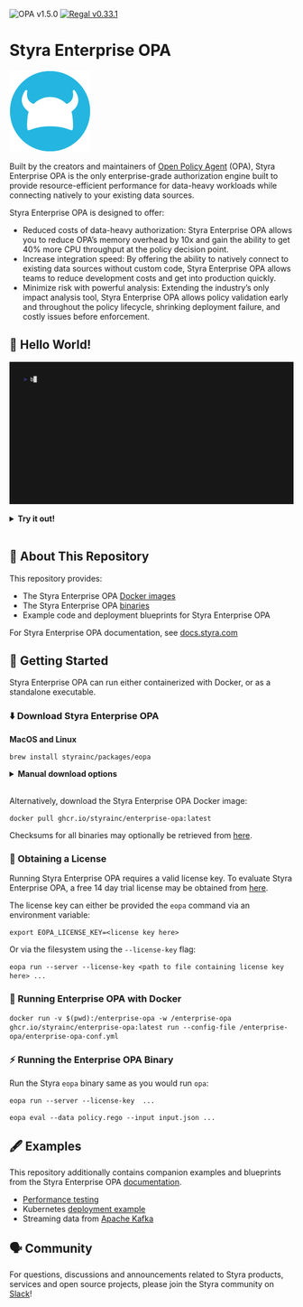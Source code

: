 ![OPA v1.5.0](https://img.shields.io/endpoint?url=https://openpolicyagent.org/badge-endpoint/v1.5.0) [![Regal v0.33.1](https://img.shields.io/github/v/release/styrainc/regal?filter=v0.33.1&label=Regal)](https://github.com/StyraInc/regal/releases/tag/v0.33.1)


# Styra Enterprise OPA

![Styra](./content/img/logo.png)

Built by the creators and maintainers of [Open Policy Agent](https://www.openpolicyagent.org/) (OPA), Styra Enterprise OPA is the only enterprise-grade authorization engine built to provide resource-efficient performance for data-heavy workloads while connecting natively to your existing data sources.

Styra Enterprise OPA is designed to offer:

- Reduced costs of data-heavy authorization: Styra Enterprise OPA allows you to reduce OPA’s memory overhead by 10x and gain the ability to get 40% more CPU throughput at the policy decision point.
- Increase integration speed: By offering the ability to natively connect to existing data sources without custom code, Styra Enterprise OPA allows teams to reduce development costs and get into production quickly.
- Minimize risk with powerful analysis: Extending the industry’s only impact analysis tool, Styra Enterprise OPA allows policy validation early and throughout the policy lifecycle, shrinking deployment failure, and costly issues before enforcement.

## 👋 Hello World!

![Hello World](./content/img/helloworld.gif)

<details>
  <summary><strong>Try it out!</strong></summary>

1. `brew install styrainc/packages/eopa`
2. `export EOPA_LICENSE_KEY=<your license key>`
3. `eopa run -s https://dl.styra.com/enterprise-opa/bundle-enterprise-opa-400.tar.gz`
4. `curl 'http://localhost:8181/metrics/alloc_bytes?pretty=true'`

To compare with OPA:

1. `opa run -s -a localhost:8282 https://dl.styra.com/enterprise-opa/bundle-opa-400.tar.gz`
2. `curl 'http://localhost:8282/metrics/alloc_bytes?pretty=true'`

Note: both Styra Enterprise OPA and OPA will show "peak" memory usage if queried just after
launch, so waiting a few minutes before checking the metrics will provide numbers
closer to real-world use.

</details><br/>

## 📖 About This Repository

This repository provides:

* The Styra Enterprise OPA [Docker images](https://github.com/StyraInc/enterprise-opa/pkgs/container/enterprise-opa)
* The Styra Enterprise OPA [binaries](https://github.com/StyraInc/enterprise-opa/releases/)
* Example code and deployment blueprints for Styra Enterprise OPA

For Styra Enterprise OPA documentation, see [docs.styra.com](https://docs.styra.com/enterprise-opa)

## 🏃 Getting Started

Styra Enterprise OPA can run either containerized with Docker, or as a standalone executable.

### ⬇️ Download Styra Enterprise OPA

**MacOS and Linux**
```shell
brew install styrainc/packages/eopa
```

<details>
  <summary><strong>Manual download options</strong></summary>

**MacOS (Apple Silicon)**
```shell
curl -L -o eopa "https://github.com/StyraInc/enterprise-opa/releases/latest/download/eopa_Darwin_arm64"
xattr -d com.apple.quarantine eopa
chmod +x eopa
```

**MacOS (x86_64)**
```shell
curl -L -o eopa "https://github.com/StyraInc/enterprise-opa/releases/latest/download/eopa_Darwin_x86_64"
xattr -d com.apple.quarantine eopa
chmod +x eopa
```

**Linux (x86_64)**
```shell
curl -L -o eopa "https://github.com/StyraInc/enterprise-opa/releases/latest/download/eopa_Linux_x86_64"
chmod +x eopa
```

**Windows**
```shell
curl.exe -L -o eopa.exe "https://github.com/StyraInc/enterprise-opa/releases/latest/download/eopa_Windows_x86_64.exe"
```

See all versions, and checksum files, at the Styra Enterprise OPA [releases](https://github.com/StyraInc/enterprise-opa/releases/) page.

</details><br/>


Alternatively, download the Styra Enterprise OPA Docker image:

```shell
docker pull ghcr.io/styrainc/enterprise-opa:latest
```

Checksums for all binaries may optionally be retrieved from [here](https://github.com/StyraInc/enterprise-opa/releases/latest/download/checksums.txt).

### 🔑 Obtaining a License

Running Styra Enterprise OPA requires a valid license key. To evaluate Styra Enterprise OPA, a free 14 day trial license may be obtained from [here](https://www.styra.com/free-trial-14/?utm_medium=community_u&utm_source=github).

The license key can either be provided the `eopa` command via an environment variable:

```shell
export EOPA_LICENSE_KEY=<license key here>
```

Or via the filesystem using the `--license-key` flag:

```shell
eopa run --server --license-key <path to file containing license key here> ...
```

### 🐳 Running Enterprise OPA with Docker

```shell
docker run -v $(pwd):/enterprise-opa -w /enterprise-opa ghcr.io/styrainc/enterprise-opa:latest run --config-file /enterprise-opa/enterprise-opa-conf.yml
```

### ⚡ Running the Enterprise OPA Binary

Run the Styra `eopa` binary same as you would run `opa`:

```shell
eopa run --server --license-key  ...
```

```shell
eopa eval --data policy.rego --input input.json ...
```

## 🖋️ Examples

This repository additionally contains companion examples and blueprints from the Styra Enterprise OPA [documentation](https://docs.styra.com/enterprise-opa).

- [Performance testing](/examples/performance-testing/)
- Kubernetes [deployment example](/examples/kubernetes/)
- Streaming data from [Apache Kafka](/examples/kafka/)

## 🗣️ Community

For questions, discussions and announcements related to Styra products, services and open source projects, please join the Styra community on [Slack](https://communityinviter.com/apps/styracommunity/signup)!
